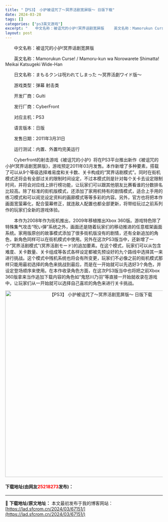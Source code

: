```yaml
---
title: "【PS3】 小护被诅咒了～冥界活剧宽屏版～ 日版下载"
date: 2024-03-28
tags: []
categories: ["ps3英文游戏"]
excerpt: "　　中文名称：被诅咒的小护!冥界话剧宽屏版 　　英文名称：Mamorukun Curse! / Mamoru-kun wa Norowarete Shimatta! Meikai Katsugeki Wide-Han 　　日文名称：まもるクンは呪われてしまった ～冥界活劇ワイド版～ 　　游戏类型：弹&hellip;"
layout: post
---
```


 <p>　　中文名称：被诅咒的小护!冥界话剧宽屏版</p> <p>　　英文名称：Mamorukun Curse! / Mamoru-kun wa Norowarete Shimatta! Meikai Katsugeki Wide-Han</p> <p>　　日文名称：まもるクンは呪われてしまった ～冥界活劇ワイド版～</p> <p>　　游戏类型：弹幕 射击类</p> <p>　　开发厂商：Gulti</p> <p>　　发行厂商：CyberFront</p> <p>　　对应主机：PS3</p> <p>　　语言版本：日版</p> <p>　　发售日期：2011年3月31日</p> <p>　　运行测试：内置、外置均完美运行</p> <p>　　Cyberfront的射击游戏《被诅咒的小护》将在PS3平台推出新作《被诅咒的小护!冥界话剧宽屏版》，游戏预定2011年03月发售。本作新增了多种要素，搭载了可以从9个等级选择难易度和关卡数、关卡构成的&ldquo;冥界话剧模式&rdquo;。同时在街机模式还将会有全部过关的限制时间设定，不过本模式则是针对每个关卡去设定限制时间，并将会对应线上排行榜功能，让玩家们可以跟其他朋友比赛看谁的分数排名比较高。除了标准的街机版模式，还添加了家用机特有的剧情模式，适合上手用的练习模式和可以阅览设定资料的画廊模式等等多彩的内容。另外，官方也将把本作画面宽萤幕化，配合萤幕修正，就连敌人配置也都全部更新，将带给玩过之前系列作的玩家们全新的游戏体验。</p> <p>　　本作为2008年作为街机推出，2009年移植推出Xbox 360版。游戏特色除了特殊集气攻击&ldquo;呪い弾&rdquo;系统之外，画面还是随着玩家们的移动推进的任意框架画面系统。家用版原创的故事模式添加了很多街机版没有的剧情，还有全新追加的角色，新角色同样可以在街机模式中使用。另外在这次PS3版当中，还新增了一个&ldquo;冥界活剧模式&rdquo;(冥界活剧モード)的追加要素。在这个模式，玩家们可以从包含难度、关卡数量、关卡组成等各式各样设定都被先预设好的九个路线中选择其一来进行挑战。这个模式中残机系统也将会有所变更，玩家们不必像之前的街机模式那样只能用最初选择的角色来挑战到最后，而是在一开始就可以先选好3个角色，并设定登场顺序来使用。在本作收录角色方面，在这次PS3版当中也将把之前Xbox 360版拿来当作追加下载内容的角色如&ldquo;鬼怒川乃羽&rdquo;等直接一开始就收录在游戏中，让玩家们从一开始就可以选择自己喜欢的角色来进行关卡挑战。</p> <p align="center"><img align="" border="0" src="https://lad.sfcrom.cn/wp-content/uploads/2024/03/20240328_66051b3e601e9.jpg" width="596" alt="【PS3】 小护被诅咒了～冥界活剧宽屏版～ 日版下载" /></p> <p><h4>下载地址(由网友<font color="red">25218273</font>发布)：</h4></p> 

---
📖 **下载地址/原文地址：** 本文最初发布于我的博客网站：[https://lad.sfcrom.cn/2024/03/67151/](https://lad.sfcrom.cn/2024/03/67151/)
